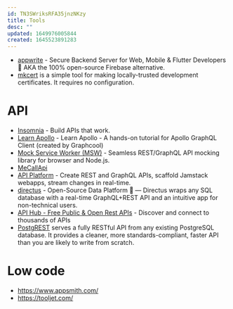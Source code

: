 ```yaml
---
id: TN3SWriksRFA35jnzNKzy
title: Tools
desc: ""
updated: 1649976005844
created: 1645523891283
---
```


- [appwrite](https://github.com/appwrite/appwrite) - Secure Backend Server for Web, Mobile & Flutter Developers 🚀 AKA the 100% open-source Firebase alternative.
- [mkcert](https://github.com/FiloSottile/mkcert) is a simple tool for making locally-trusted development certificates. It requires no configuration.

# API

- [Insomnia](https://insomnia.rest/) - Build APIs that work.
- [Learn Apollo](https://github.com/learnapollo/learnapollo) - Learn Apollo - A hands-on tutorial for Apollo GraphQL Client (created by Graphcool)
- [Mock Service Worker (MSW)](https://github.com/mswjs/msw) - Seamless REST/GraphQL API mocking library for browser and Node.js.
- [MeCallApi](https://www.mecallapi.com/)
- [API Platform](https://github.com/api-platform/api-platform) - Create REST and GraphQL APIs, scaffold Jamstack webapps, stream changes in real-time.
- [directus](https://github.com/directus/directus) - Open-Source Data Platform 🐰 — Directus wraps any SQL database with a real-time GraphQL+REST API and an intuitive app for non-technical users.
- [API Hub - Free Public & Open Rest APIs](https://rapidapi.com/hub) - Discover and connect to thousands of APIs
- [PostgREST](https://github.com/PostgREST/postgrest) serves a fully RESTful API from any existing PostgreSQL database. It provides a cleaner, more standards-compliant, faster API than you are likely to write from scratch.

# Low code

- https://www.appsmith.com/
- https://tooljet.com/
